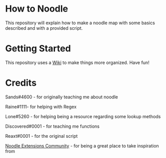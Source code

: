 # How to Noodle
This repository will explain how to make a noodle map with some basics described and with a provided script.

# Getting Started
This repository uses a [Wiki](https://github.com/StormPacer/How-to-Noodle/wiki) to make things more organized. Have fun!

# Credits
Sands#4600 - for originally teaching me about noodle

Raine#1111- for helping with Regex

Lone#5260 - for helping being a resource regarding some lookup methods

Discovered#0001 - for teaching me functions

Reaxt#0001 - for the original script 

[Noodle Extensions Community](https://discord.gg/DVB6kvGVpa) - for being a great place to take inspiration from

